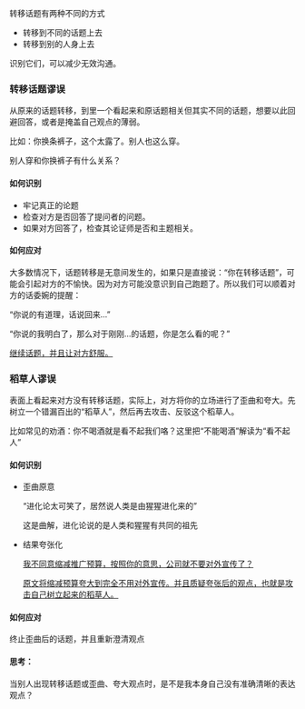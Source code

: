 转移话题有两种不同的方式

- 转移到不同的话题上去
- 转移到别的人身上去

识别它们，可以减少无效沟通。



### 转移话题谬误

从原来的话题转移，到里一个看起来和原话题相关但其实不同的话题，想要以此回避回答，或者是掩盖自己观点的薄弱。

比如：你换条裤子，这个太露了。别人也这么穿。

别人穿和你换裤子有什么关系？

#### 如何识别

- 牢记真正的论题
- 检查对方是否回答了提问者的问题。
- 如果对方回答了，检查其论证师是否和主题相关。

#### 如何应对

大多数情况下，话题转移是无意间发生的，如果只是直接说：“你在转移话题”，可能会引起对方的不愉快。因为对方可能没意识到自己跑题了。所以我们可以顺着对方的话委婉的提醒：

“你说的有道理，话说回来...”

“你说的我明白了，那么对于刚刚...的话题，你是怎么看的呢？”

<u>继续话题，并且让对方舒服。</u>

### 稻草人谬误

表面上看起来对方没有转移话题，实际上，对方将你的立场进行了歪曲和夸大。先树立一个错漏百出的“稻草人”，然后再去攻击、反驳这个稻草人。

比如常见的劝酒：你不喝酒就是看不起我们咯？这里把“不能喝酒”解读为“看不起人”

#### 如何识别

- 歪曲原意

  “进化论太可笑了，居然说人类是由猩猩进化来的”

  这是曲解，进化论说的是人类和猩猩有共同的祖先

- 结果夸张化

  <u>我不同意缩减推广预算，按照你的意思，公司就不要对外宣传了？</u>

  <u>原文将缩减预算夸大到完全不用对外宣传。并且质疑夸张后的观点，也就是攻击自己树立起来的稻草人。</u>

#### 如何应对

终止歪曲后的话题，并且重新澄清观点





#### 思考：

当别人出现转移话题或歪曲、夸大观点时，是不是我本身自己没有准确清晰的表达观点？

